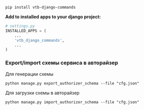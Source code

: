`pip install vtb-django-commands`

**Add to installed apps to your django project:**

```python
# settings.py
INSTALLED_APPS = (
    ...
    'vtb_django_commands',
    ...
)
```

### Export/import схемы сервиса в авторайзер

Для генерации схемы

```
python manage.py export_authorizer_schema --file "cfg.json"
```

Для загрузки схемы в авторайзер

```
python manage.py import_authorizer_schema --file "cfg.json"
